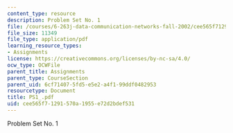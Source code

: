 ```yaml
---
content_type: resource
description: Problem Set No. 1
file: /courses/6-263j-data-communication-networks-fall-2002/cee565f71291570a1955e72d2bdef531_PS1_.pdf
file_size: 11349
file_type: application/pdf
learning_resource_types:
- Assignments
license: https://creativecommons.org/licenses/by-nc-sa/4.0/
ocw_type: OCWFile
parent_title: Assignments
parent_type: CourseSection
parent_uid: 6cf71407-5fd5-e5e2-a4f1-99ddf0482953
resourcetype: Document
title: PS1_.pdf
uid: cee565f7-1291-570a-1955-e72d2bdef531
---
```

Problem Set No. 1